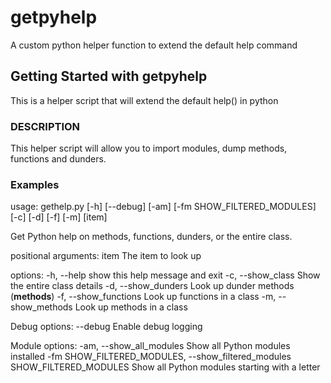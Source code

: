 # getpyhelp
A custom python helper function to extend the default help command

## Getting Started with getpyhelp

This is a helper script that will extend the default help() in python

### DESCRIPTION

This helper script will allow you to import modules, dump methods, functions and dunders.

### Examples

usage: gethelp.py [-h] [--debug] [-am] [-fm SHOW_FILTERED_MODULES] [-c] [-d] [-f] [-m] [item]

Get Python help on methods, functions, dunders, or the entire class.

positional arguments:
  item                  The item to look up

options:
  -h, --help            show this help message and exit
  -c, --show_class      Show the entire class details
  -d, --show_dunders    Look up dunder methods (__methods__)
  -f, --show_functions  Look up functions in a class
  -m, --show_methods    Look up methods in a class

Debug options:
  --debug               Enable debug logging

Module options:
  -am, --show_all_modules
                        Show all Python modules installed
  -fm SHOW_FILTERED_MODULES, --show_filtered_modules SHOW_FILTERED_MODULES
                        Show all Python modules starting with a letter